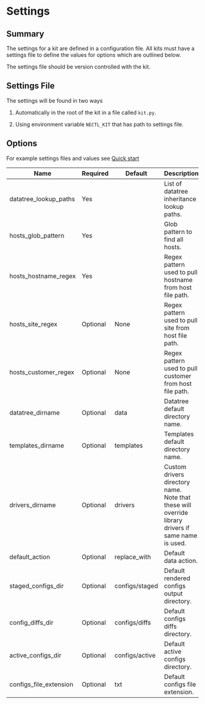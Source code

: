 <!--
 Copyright (C) 2022 Adam Kirchberger

 This file is part of Nectl.

 Nectl is free software: you can redistribute it and/or modify
 it under the terms of the GNU General Public License as published by
 the Free Software Foundation, either version 3 of the License, or
 (at your option) any later version.

 Nectl is distributed in the hope that it will be useful,
 but WITHOUT ANY WARRANTY; without even the implied warranty of
 MERCHANTABILITY or FITNESS FOR A PARTICULAR PURPOSE.  See the
 GNU General Public License for more details.

 You should have received a copy of the GNU General Public License
 along with Nectl.  If not, see <http://www.gnu.org/licenses/>.
-->

# Settings

## Summary

The settings for a kit are defined in a configuration file. All kits must have a settings file to define the values for options which are outlined below.

The settings file should be version controlled with the kit.

## Settings File

The settings will be found in two ways

1. Automatically in the root of the kit in a file called `kit.py`.

2. Using environment variable `NECTL_KIT` that has path to settings file.

## Options

For example settings files and values see [Quick start](quickstart.md)

| **Name**               | **Required** | **Default**    | **Description**                                                                                       |
| ---------------------- | ------------ | -------------- | ----------------------------------------------------------------------------------------------------- |
| datatree_lookup_paths  | Yes          |                | List of datatree inheritance lookup paths.                                                            |
| hosts_glob_pattern     | Yes          |                | Glob pattern to find all hosts.                                                                       |
| hosts_hostname_regex   | Yes          |                | Regex pattern used to pull hostname from host file path.                                              |
| hosts_site_regex       | Optional     | None           | Regex pattern used to pull site from host file path.                                                  |
| hosts_customer_regex   | Optional     | None           | Regex pattern used to pull customer from host file path.                                              |
| datatree_dirname       | Optional     | data           | Datatree default directory name.                                                                      |
| templates_dirname      | Optional     | templates      | Templates default directory name.                                                                     |
| drivers_dirname        | Optional     | drivers        | Custom drivers directory name.<br>Note that these will override library drivers if same name is used. |
| default_action         | Optional     | replace_with   | Default data action.                                                                                  |
| staged_configs_dir     | Optional     | configs/staged | Default rendered configs output directory.                                                            |
| config_diffs_dir       | Optional     | configs/diffs  | Default configs diffs directory.                                                                      |
| active_configs_dir     | Optional     | configs/active | Default active configs directory.                                                                     |
| configs_file_extension | Optional     | txt            | Default configs file extension.                                                                       |
